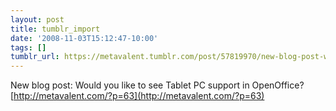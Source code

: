 ```yaml
---
layout: post
title: tumblr_import
date: '2008-11-03T15:12:47-10:00'
tags: []
tumblr_url: https://metavalent.tumblr.com/post/57819970/new-blog-post-would-you-like-to-see-tablet-pc
---
```

New blog post: Would you like to see Tablet PC support in OpenOffice? [http://metavalent.com/?p=63](http://metavalent.com/?p=63)

